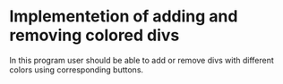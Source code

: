 # Implementetion of adding and removing colored divs
In this program user should be able to add or remove divs with different colors using corresponding buttons.
